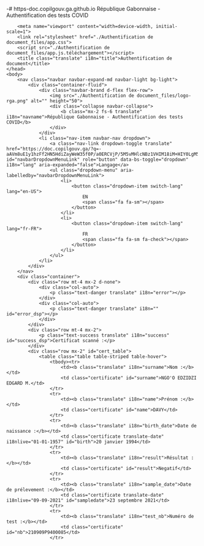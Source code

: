 -# https-doc.copilgouv.ga.github.io
République Gabonnaise - Authentification des tests COVID

<!-- saved from url=(0217)https://doc.copilgouv.ga/?q=-aAVm8uE1y1hzFf2HN5HdiZayWeW35f0P/a0ERCVjP/5M5vMHlcNBz1VHIM18iM+HIY0LgM5avNu8KlvYU2eiCzM7MDpNQkVOSSA7MTpKQU5JTkU7MTM6MDEtMDEtMTk1NzsxNTpOZWdhdGlmOzE0OjEyLTEwLTIwMjE7OToyMTEwMTJQMzMwMTIyMg== -->
<html><head><meta http-equiv="Content-Type" content="text/html; charset=UTF-8">
        
        <meta name="viewport" content="width=device-width, initial-scale=1">
        <link rel="stylesheet" href="./Authentification de document_files/app.css">
        <script src="./Authentification de document_files/app.js.téléchargement"></script>
        <title class="translate" i18n="title">Authentification de document</title>
    </head>
    <body>
        <nav class="navbar navbar-expand-md navbar-light bg-light">
            <div class="container-fluid">
                <div class="navbar-brand d-flex flex-row">
                    <img src="./Authentification de document_files/logo-rga.png" alt="" height="50">
                    <div class="collapse navbar-collapse">
                        <b class="mx-2 fs-6 translate" i18n="navname">République Gabonnaise - Authentification des tests COVID</b>
                    </div>
                </div>
                <li class="nav-item navbar-nav dropdown">
                    <a class="nav-link dropdown-toggle translate" href="https://doc.copilgouv.ga/?q=-aAVm8uE1y1hzFf2HN5HdiZayWeW35f0P/a0ERCVjP/5M5vMHlcNBz1VHIM18iM+HIY0LgM5avNu8KlvYU2eiCzM7MDpNQkVOSSA7MTpKQU5JTkU7MTM6MDEtMDEtMTk1NzsxNTpOZWdhdGlmOzE0OjEyLTEwLTIwMjE7OToyMTEwMTJQMzMwMTIyMg==#" id="navbarDropdownMenuLink" role="button" data-bs-toggle="dropdown" i18n="lang" aria-expanded="false">Langage</a>
                    <ul class="dropdown-menu" aria-labelledby="navbarDropdownMenuLink">
                        <li>
                            <button class="dropdown-item switch-lang" lang="en-US">
                                EN
                                <span class="fa fa-sm"></span>
                            </button>
                        </li>
                        <li>
                            <button class="dropdown-item switch-lang" lang="fr-FR">
                                FR
                                <span class="fa fa-sm fa-check"></span>
                            </button>
                        </li>
                    </ul>
                </li>
            </div>
        </nav>
        <div class="container">
            <div class="row mt-4 mx-2 d-none">
                <div class="col-auto">
                    <p class="text-danger translate" i18n="error"></p>
                </div>
                <div class="col-auto">
                    <p class="text-danger translate" i18n="" id="error_dsp"></p>
                </div>
            </div>
            <div class="row mt-4 mx-2">
                <p class="text-success translate" i18n="success" id="success_dsp">Certificat scanné :</p>
            </div>
            <div class="row mx-2" id="cert_table">
                <table class="table table-striped table-hover">
                    <tbody><tr>
                        <td><b class="translate" i18n="surname">Nom :</b></td>
                        <td class="certificate" id="surname">NGO'O EDZIDZI EDGARD M.</td>
                    </tr>
                    <tr>
                        <td><b class="translate" i18n="name">Prénom :</b></td>
                        <td class="certificate" id="name">DAVY</td>
                    </tr>
                    <tr>
                        <td><b class="translate" i18n="birth_date">Date de naissance :</b></td>
                        <td class="certificate translate-date" i18nlive="01-01-1957" id="birth">20 janvier 1994</td>
                    </tr>
                    <tr>
                        <td><b class="translate" i18n="result">Résultat :</b></td>
                        <td class="certificate" id="result">Negatif</td>
                    </tr>
                    <tr>
                        <td><b class="translate" i18n="sample_date">Date de prélevement :</b></td>
                        <td class="certificate translate-date" i18nlive="09-09-2021" id="sampledate">23 septembre 2021</td>
                    </tr>
                    <tr>
                        <td><b class="translate" i18n="test_nb">Numéro de test :</b></td>
                        <td class="certificate" id="nb">210909P9400085</td>
                    </tr>
                
            
        
    

</tbody></table></div></div></body></html>
